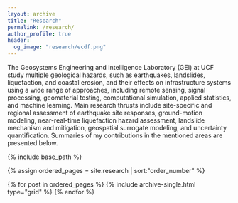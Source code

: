 ```yaml
---
layout: archive
title: "Research"
permalink: /research/
author_profile: true
header:
  og_image: "research/ecdf.png"
---
```


The Geosystems Engineering and Intelligence Laboratory (GEI) at UCF study multiple geological hazards, such as earthquakes, landslides, liquefaction, and coastal erosion, and their effects on infrastructure systems using a wide range of approaches, including remote sensing, signal processing, geomaterial testing, computational simulation, applied statistics, and machine learning. Main research thrusts include site-specific and regional assessment of earthquake site responses, ground-motion modeling, near-real-time liquefaction hazard assessment, landslide mechanism and mitigation, geospatial surrogate modeling, and uncertainty quantification. Summaries of my contributions in the mentioned areas are presented below.

<nbsp>

{% include base_path %}

{% assign ordered_pages = site.research | sort:"order_number" %}

{% for post in ordered_pages %}
  {% include archive-single.html type="grid" %}
{% endfor %}
